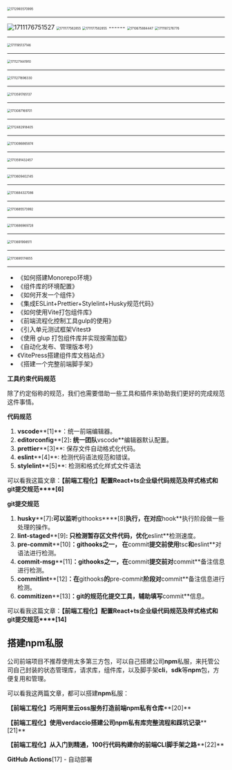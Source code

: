 

<img src="C:\Users\Administrator\AppData\Roaming\Typora\typora-user-images\1712993570995.png" alt="1712993570995" style="zoom:50%;" />

------

<img src="C:\Users\Administrator\AppData\Roaming\Typora\typora-user-images\1711176751527.png" alt="1711176751527" />

<img src="C:\Users\Administrator\AppData\Roaming\Typora\typora-user-images\1711177582855.png" alt="1711177582855" style="zoom: 50%;" />

<img src="C:\Users\Administrator\AppData\Roaming\Typora\typora-user-images\1711177582855.png" alt="1711177582855" style="zoom: 50%;" />
------

<img src="C:\Users\Administrator\AppData\Roaming\Typora\typora-user-images\1710675884447.png" alt="1710675884447" style="zoom:50%;" />

<img src="C:\Users\Administrator\AppData\Roaming\Typora\typora-user-images\1711187276776.png" alt="1711187276776" style="zoom: 50%;" />

------

<img src="C:\Users\Administrator\AppData\Roaming\Typora\typora-user-images\1711195137146.png" alt="1711195137146" style="zoom:50%;" />

------

<img src="C:\Users\Administrator\AppData\Roaming\Typora\typora-user-images\1711271441910.png" alt="1711271441910" style="zoom:50%;" />

------

<img src="C:\Users\Administrator\AppData\Roaming\Typora\typora-user-images\1711271696330.png" alt="1711271696330" style="zoom:50%;" />

------

<img src="C:\Users\Administrator\AppData\Roaming\Typora\typora-user-images\1713591765137.png" alt="1713591765137" style="zoom:50%;" />

------

<img src="C:\Users\Administrator\AppData\Roaming\Typora\typora-user-images\1713087169701.png" alt="1713087169701" style="zoom:50%;" />

------

<img src="C:\Users\Administrator\AppData\Roaming\Typora\typora-user-images\1712482918405.png" alt="1712482918405" style="zoom:50%;" />

------

<img src="C:\Users\Administrator\AppData\Roaming\Typora\typora-user-images\1713086865874.png" alt="1713086865874" style="zoom: 50%;" />

------

<img src="C:\Users\Administrator\AppData\Roaming\Typora\typora-user-images\1713591432457.png" alt="1713591432457" style="zoom:50%;" />

------

<img src="C:\Users\Administrator\AppData\Roaming\Typora\typora-user-images\1713609402145.png" alt="1713609402145" style="zoom:50%;" />

------

<img src="C:\Users\Administrator\AppData\Roaming\Typora\typora-user-images\1713684327086.png" alt="1713684327086" style="zoom:50%;" />

------

<img src="C:\Users\Administrator\AppData\Roaming\Typora\typora-user-images\1713685573992.png" alt="1713685573992" style="zoom:50%;" />

------

<img src="C:\Users\Administrator\AppData\Roaming\Typora\typora-user-images\1713686969728.png" alt="1713686969728" style="zoom:50%;" />

------

<img src="C:\Users\Administrator\AppData\Roaming\Typora\typora-user-images\1713691998511.png" alt="1713691998511" style="zoom:50%;" />

------

<img src="C:\Users\Administrator\AppData\Roaming\Typora\typora-user-images\1713695174655.png" alt="1713695174655" style="zoom:50%;" />

------



- 《如何搭建Monorepo环境》
- 《组件库的环境配置》
- 《如何开发一个组件》
- 《集成ESLint+Prettier+Stylelint+Husky规范代码》
- 《如何使用Vite打包组件库》
- 《前端流程化控制工具gulp的使用》
- 《引入单元测试框架Vitest》
- 《使用 glup 打包组件库并实现按需加载》
- 《自动化发布、管理版本号》
- 《VitePress搭建组件库文档站点》
- 《搭建一个完整前端脚手架》



**工具约束代码规范**

除了约定俗称的规范，我们也需要借助一些工具和插件来协助我们更好的完成规范这件事情。

**代码规范**

1. **vscode****[1]**：统一前端编辑器。
2. **editorconfig****[2]**: 统一团队**vscode**编辑器默认配置。
3. **prettier****[3]**: 保存文件自动格式化代码。
4. **eslint****[4]**: 检测代码语法规范和错误。
5. **stylelint****[5]**: 检测和格式化样式文件语法

可以看我这篇文章：**【前端工程化】配置React+ts企业级代码规范及样式格式和git提交规范****[6]**

**git提交规范**

1. **husky****[7]**:可以监听**githooks****[8]**执行，在对应**hook**执行阶段做一些处理的操作。
2. **lint-staged****[9]**: 只检测暂存区文件代码，优化**eslint**检测速度。
3. **pre-commit****[10]**：**githooks**之一， 在**commit**提交前使用**tsc**和**eslint**对语法进行检测。
4. **commit-msg****[11]**：**githooks**之一，在**commit**提交前对**commit**备注信息进行检测。
5. **commitlint****[12]**：在**githooks**的**pre-commit**阶段对**commit**备注信息进行检测。
6. **commitizen****[13]**：**git**的规范化提交工具，辅助填写**commit**信息。

可以看我这篇文章：**【前端工程化】配置React+ts企业级代码规范及样式格式和git提交规范****[14]**



##  搭建npm私服

公司前端项目不推荐使用太多第三方包，可以自己搭建公司**npm**私服，来托管公司自己封装的状态管理库，请求库，组件库，以及脚手架**cli**，**sdk**等**npm**包，方便复用和管理。

可以看我这两篇文章，都可以搭建**npm**私服：

**【前端工程化】巧用阿里云oss服务打造前端npm私有仓库****[20]**

**【前端工程化】使用verdaccio搭建公司npm私有库完整流程和踩坑记录****[21]**



**【前端工程化】从入门到精通，100行代码构建你的前端CLI脚手架之路****[22]**



 **GitHub Actions**[17] - 自动部署

